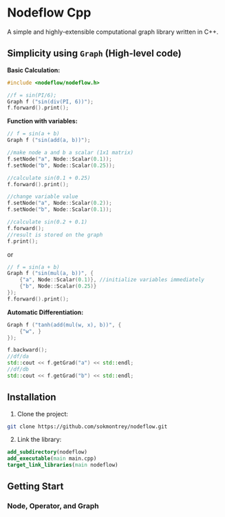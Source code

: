 # Nodeflow Cpp
A simple and highly-extensible computational graph library written in C++.

## Simplicity using `Graph` (High-level code)

**Basic Calculation:**
```cpp
#include <nodeflow/nodeflow.h>

//f = sin(PI/6);
Graph f ("sin(div(PI, 6))");
f.forward().print();
```

**Function with variables:**
```cpp
// f = sin(a + b)
Graph f ("sin(add(a, b))");

//make node a and b a scalar (1x1 matrix)
f.setNode("a", Node::Scalar(0.1));
f.setNode("b", Node::Scalar(0.25));

//calculate sin(0.1 + 0.25)
f.forward().print();

//change variable value
f.setNode("a", Node::Scalar(0.2));
f.setNode("b", Node::Scalar(0.1));

//calculate sin(0.2 + 0.1)
f.forward();
//result is stored on the graph
f.print();
```
or 
```cpp
// f = sin(a + b)
Graph f ("sin(mul(a, b))", {
	{"a", Node::Scalar(0.1)}, //initialize variables immediately
	{"b", Node::Scalar(0.25)}
});
f.forward().print();
```

**Automatic Differentiation:**
```cpp
Graph f ("tanh(add(mul(w, x), b))", {
	{"w", }
});

f.backward();
//df/da
std::cout << f.getGrad("a") << std::endl;
//df/db
std::cout << f.getGrad("b") << std::endl;
```

## Installation 

1. Clone the project:

```bash
git clone https://github.com/sokmontrey/nodeflow.git
```

2. Link the library:

```cmake
add_subdirectory(nodeflow)
add_executable(main main.cpp)
target_link_libraries(main nodeflow)
```

## Getting Start

### Node, Operator, and Graph
